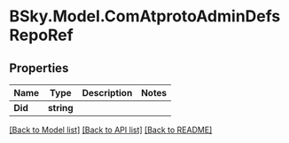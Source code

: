 # BSky.Model.ComAtprotoAdminDefsRepoRef

## Properties

Name | Type | Description | Notes
------------ | ------------- | ------------- | -------------
**Did** | **string** |  | 

[[Back to Model list]](../README.md#documentation-for-models) [[Back to API list]](../README.md#documentation-for-api-endpoints) [[Back to README]](../README.md)

